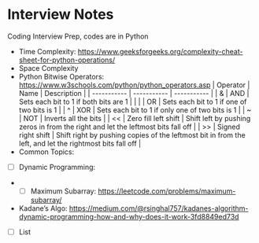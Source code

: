 # Interview Notes
Coding Interview Prep, codes are in Python
- Time Complexity: https://www.geeksforgeeks.org/complexity-cheat-sheet-for-python-operations/
- Space Complexity
- Python Bitwise Operators: https://www.w3schools.com/python/python_operators.asp
| Operator | Name | Description |
| ----------- | ----------- | ----------- |
| & | AND | Sets each bit to 1 if both bits are 1 |
| | | OR | Sets each bit to 1 if one of two bits is 1 |
| ^ | XOR | Sets each bit to 1 if only one of two bits is 1 |
| ~ | NOT | Inverts all the bits |
| << | Zero fill left shift | Shift left by pushing zeros in from the right and let the leftmost bits fall off |
| >> | Signed right shift | Shift right by pushing copies of the leftmost bit in from the left, and let the rightmost bits fall off |
- Common Topics:
- [ ] Dynamic Programming:
- - [ ] Maximum Subarray: https://leetcode.com/problems/maximum-subarray/
- Kadane’s Algo: https://medium.com/@rsinghal757/kadanes-algorithm-dynamic-programming-how-and-why-does-it-work-3fd8849ed73d
- [ ] List

